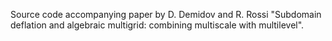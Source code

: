 Source code accompanying paper by D. Demidov and R. Rossi "Subdomain deflation
and algebraic multigrid: combining multiscale with multilevel".
